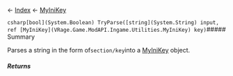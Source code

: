 ← [Index](Api-Index) ← [MyIniKey](VRage.Game.ModAPI.Ingame.Utilities.MyIniKey)

```csharp[bool](System.Boolean) TryParse([string](System.String) input, ref [MyIniKey](VRage.Game.ModAPI.Ingame.Utilities.MyIniKey) key)```##### Summary

Parses a string in the form of`section/key`into a [MyIniKey](VRage.Game.ModAPI.Ingame.Utilities.MyIniKey) object.

##### Returns



